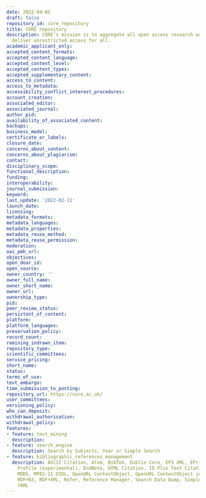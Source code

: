 ```yaml
---
date: 2022-04-05
draft: false
repository_id: core_repository
title: CORE repository
description: CORE’s mission is to aggregate all open access research worldwide and
  deliver unrestricted access for all.
academic_applicant_only:
accepted_content_formats:
accepted_content_language:
accepted_content_level:
accepted_content_types:
accepted_supplementary_content:
access_to_content:
access_to_metadata:
accessibility_conflict_interest_procedures:
account_creation:
associated_editor:
associated_journal:
author_pid:
availability_of_associated_content:
backups:
business_model:
certificate_or_labels:
closure_date:
concerns_about_content:
concerns_about_plagiarism:
contact:
disciplinary_scope:
functional_description:
funding:
interoperability:
journal_submission:
keyword:
last_update: '2022-02-11'
launch_date:
licensing:
metadata_formats:
metadata_languages:
metadata_properties:
metadata_reuse_method:
metadata_reuse_permission:
moderation:
oai_pmh_url:
objectives:
open_doar_id:
open_source:
owner_country: ''
owner_full_name:
owner_short_name:
owner_url:
ownership_type:
pid:
peer_review_status:
persistent_of_content:
platform:
platform_languages:
preservation_policy:
record_count:
remining_indrawn_item:
repository_type:
scientific_committees:
service_pricing:
short_name:
status:
terms_of_use:
text_embargo:
time_submission_to_posting:
repository_url: https://core.ac.uk/
user_committees:
versioning_policy:
who_can_deposit:
withdrawal_authorisation:
withdrawal_policy:
features:
- feature: text_mining
  description:
- feature: search_engine
  description: Search by Subjects, Year or Simple Search
- feature: bibliographic_references_management
  description: ASCII Citation, Atom, BibTeX, Dublin Core, EP3 XML, EPrints Application
    Profile (experimental), EndNote, HTML Citation, ID Plus Text Citation, JSON, METS,
    MODS, MPEG-21 DIDL, OpenURL ContextObject, OpenURL ContextObject in Span, RDF+N-Triples,
    RDF+N3, RDF+XML, Refer, Reference Manager, Search Data Dump, Simple Metadata,
    YAML
---
```



